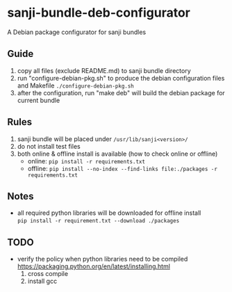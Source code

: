 # sanji-bundle-deb-configurator
A Debian package configurator for sanji bundles

## Guide
1. copy all files (exclude README.md) to sanji bundle directory
2. run "configure-debian-pkg.sh" to produce the debian configuration files and Makefile
    ``./configure-debian-pkg.sh``
3. after the configuration, run "make deb" will build the debian package for current bundle


## Rules
1. sanji bundle will be placed under
    ``/usr/lib/sanji<version>/``
2. do not install test files
3. both online & offline install is available (how to check online or offline)
    * online: ``pip install -r requirements.txt``
    * offline: ``pip install --no-index --find-links file:./packages -r requirements.txt``


## Notes
* all required python libraries will be downloaded for offline install  
   ``pip install -r requirement.txt --download ./packages``


## TODO
* verify the policy when python libraries need to be compiled  
   https://packaging.python.org/en/latest/installing.html
   1. cross compile
   2. install gcc
